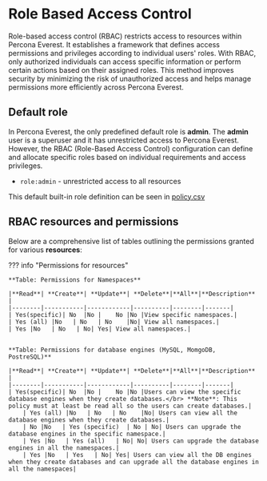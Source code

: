# Role Based Access Control

Role-based access control (RBAC) restricts access to resources within Percona Everest. It establishes a framework that defines access permissions and privileges according to individual users' roles. With RBAC, only authorized individuals can access specific information or perform certain actions based on their assigned roles. This method improves security by minimizing the risk of unauthorized access and helps manage permissions more efficiently across Percona Everest.


## Default role

In Percona Everest, the only predefined default role is **admin**. The **admin** user is a superuser and it has unrestricted access to Percona Everest. However, the RBAC (Role-Based Access Control) configuration can define and allocate specific roles based on individual requirements and access privileges.

- `role:admin` - unrestricted access to all resources

This default built-in role definition can be seen in [policy.csv]()


## RBAC resources and permissions


Below are a comprehensive list of tables outlining the permissions granted for various **resources**:

??? info "Permissions for resources"

    **Table: Permissions for Namespaces**
 
    |**Read**| **Create**| **Update**| **Delete**|**All**|**Description** |
    |--------|-----------|------------|----------|--------|-------|
    | Yes(specific)| No  |No |    No |No |View specific namespaces.|
    | Yes (all) |No   | No   | No    |No| View all namespaces.|
    | Yes |No   | No   | No| Yes| View all namespaces.|


    **Table: Permissions for database engines (MySQL, MomgoDB, PostreSQL)**

    |**Read**| **Create**| **Update**| **Delete**|**All**|**Description** |
    |--------|-----------|------------|----------|--------|-------|
    | Yes(specific)| No  |No |    No |No |Users can view the specific database engines when they create databases.</br> **Note**: This policy must at least be read all so the users can create databases.|
        | Yes (all) |No   | No   | No    |No| Users can view all the database engines when they create databases.|
        | No |No   | Yes (specific)  | No | No| Users can upgrade the database engines in the specific namespace.|
        | Yes |No   | Yes (all)   | No| No| Users can upgrade the database engines in all the namespaces.|
        | Yes |No   | Yes   | No| Yes| Users can view all the DB engines when they create databases and can upgrade all the database engines in all the namespaces|   






